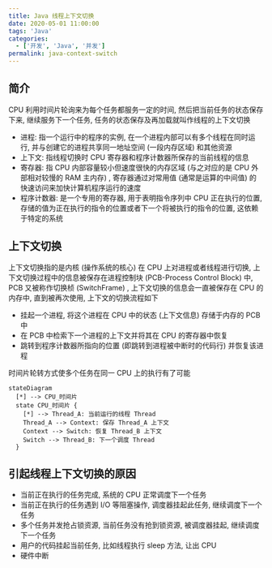 ```yaml
---
title: Java 线程上下文切换
date: 2020-05-01 11:00:00
tags: 'Java'
categories:
  - ['开发', 'Java', '并发']
permalink: java-context-switch
---
```


## 简介

CPU 利用时间片轮询来为每个任务都服务一定的时间, 然后把当前任务的状态保存下来, 继续服务下一个任务, 任务的状态保存及再加载就叫作线程的上下文切换

- 进程: 指一个运行中的程序的实例, 在一个进程内部可以有多个线程在同时运行, 并与创建它的进程共享同一地址空间 (一段内存区域) 和其他资源
- 上下文: 指线程切换时 CPU 寄存器和程序计数器所保存的当前线程的信息
- 寄存器: 指 CPU 内部容量较小但速度很快的内存区域 (与之对应的是 CPU 外部相对较慢的 RAM 主内存) , 寄存器通过对常用值 (通常是运算的中间值) 的快速访问来加快计算机程序运行的速度
- 程序计数器: 是一个专用的寄存器, 用于表明指令序列中 CPU 正在执行的位置, 存储的值为正在执行的指令的位置或者下一个将被执行的指令的位置, 这依赖于特定的系统

<!-- more -->

## 上下文切换

上下文切换指的是内核 (操作系统的核心) 在 CPU 上对进程或者线程进行切换, 上下文切换过程中的信息被保存在进程控制块 (PCB-Process Control Block) 中, PCB 又被称作切换桢 (SwitchFrame) , 上下文切换的信息会一直被保存在 CPU 的内存中, 直到被再次使用, 上下文的切换流程如下

- 挂起一个进程, 将这个进程在 CPU 中的状态 (上下文信息) 存储于内存的 PCB 中
- 在 PCB 中检索下一个进程的上下文并将其在 CPU 的寄存器中恢复
- 跳转到程序计数器所指向的位置 (即跳转到进程被中断时的代码行) 并恢复该进程

时间片轮转方式使多个任务在同一 CPU 上的执行有了可能

```mermaid
stateDiagram
  [*] --> CPU_时间片
  state CPU_时间片 {
    [*] --> Thread_A: 当前运行的线程 Thread
    Thread_A --> Context: 保存 Thread_A 上下文
    Context --> Switch: 恢复 Thread_B 上下文
    Switch --> Thread_B: 下一个调度 Thread
  }
```

## 引起线程上下文切换的原因

- 当前正在执行的任务完成, 系统的 CPU 正常调度下一个任务
- 当前正在执行的任务遇到 I/O 等阻塞操作, 调度器挂起此任务, 继续调度下一个任务
- 多个任务并发抢占锁资源, 当前任务没有抢到锁资源, 被调度器挂起, 继续调度下一个任务
- 用户的代码挂起当前任务, 比如线程执行 sleep 方法, 让出 CPU
- 硬件中断
